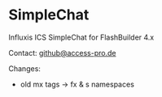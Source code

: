 SimpleChat
==========

Influxis ICS SimpleChat for FlashBuilder 4.x

Contact: github@access-pro.de


Changes:
  - old mx tags -> fx & s namespaces
